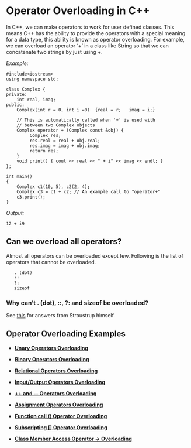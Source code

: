 # Operator Overloading in C++

In C++, we can make operators to work for user defined classes. This means C++ has the ability to provide the operators with a special meaning for a data type, this ability is known as operator overloading.
For example, we can overload an operator ‘+’ in a class like String so that we can concatenate two strings by just using +.

*Example:*
```
#include<iostream> 
using namespace std; 
  
class Complex { 
private: 
    int real, imag; 
public: 
    Complex(int r = 0, int i =0)  {real = r;   imag = i;} 
      
    // This is automatically called when '+' is used with 
    // between two Complex objects 
    Complex operator + (Complex const &obj) { 
         Complex res; 
         res.real = real + obj.real; 
         res.imag = imag + obj.imag; 
         return res; 
    } 
    void print() { cout << real << " + i" << imag << endl; } 
}; 
  
int main() 
{ 
    Complex c1(10, 5), c2(2, 4); 
    Complex c3 = c1 + c2; // An example call to "operator+" 
    c3.print(); 
} 
```

*Output:*
```
12 + i9
```

## Can we overload all operators?

Almost all operators can be overloaded except few. Following is the list of operators that cannot be overloaded.
```
   . (dot) 
   :: 
   ?: 
   sizeof 
```

### Why can’t . (dot), ::, ?: and sizeof be overloaded?

See [this](http://www.stroustrup.com/bs_faq2.html#overload-dot) for answers from Stroustrup himself.

## Operator Overloading Examples

* [**Unary Operators Overloading**](https://www.tutorialspoint.com/cplusplus/unary_operators_overloading.htm)

* [**Binary Operators Overloading**](https://www.tutorialspoint.com/cplusplus/binary_operators_overloading.htm)

* [**Relational Operators Overloading**](https://www.tutorialspoint.com/cplusplus/relational_operators_overloading.htm)

* [**Input/Output Operators Overloading**](https://www.tutorialspoint.com/cplusplus/input_output_operators_overloading.htm)

* [**++ and -- Operators Overloading**](https://www.tutorialspoint.com/cplusplus/increment_decrement_operators_overloading.htm)

* [**Assignment Operators Overloading**](https://www.tutorialspoint.com/cplusplus/assignment_operators_overloading.htm)

* [**Function call () Operator Overloading**](https://www.tutorialspoint.com/cplusplus/function_call_operator_overloading.htm)

* [**Subscripting [] Operator Overloading**](https://www.tutorialspoint.com/cplusplus/subscripting_operator_overloading.htm)

* [**Class Member Access Operator -> Overloading**](https://www.tutorialspoint.com/cplusplus/class_member_access_operator_overloading.htm)

